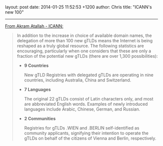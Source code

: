 layout: post
date: 2014-01-25 11:52:53 +1200
author: Chris
title: "ICANN's new 100"

----

[From Akram Atallah - ICANN:](http://blog.icann.org/2014/01/100-new-gtlds-in-the-internet-thousands-of-new-ideas/)

> In addition to the increase in choice of available domain names, the delegation of more than 100 new gTLDs means the Internet is being reshaped as a truly global resource. The following statistics are encouraging, particularly when one considers that these are only a fraction of the potential new gTLDs (there are over 1,300 possibilities):
>
> + **9 Countries**
>
>   New gTLD Registries with delegated gTLDs are operating in nine countries, including Australia, China and Switzerland.
>
>
> + **7 Languages**
>
>   The original 22 gTLDs consist of Latin characters only, and most are abbreviated English words. Examples of newly introduced languages include Arabic, Chinese, German, and Russian.
>
> + **2 Communities**
>
>   Registries for gTLDs .WIEN and .BERLIN self-identified as community applicants, signifying their intention to operate the gTLDs on behalf of the citizens of Vienna and Berlin, respectively.

<!-- more -->